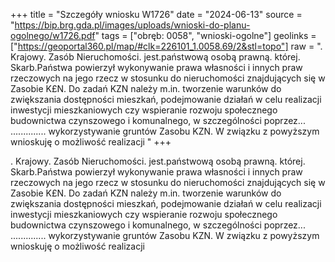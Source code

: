 +++
title = "Szczegóły wniosku W1726"
date = "2024-06-13"
source = "https://bip.brg.gda.pl/images/uploads/wnioski-do-planu-ogolnego/w1726.pdf"
tags = ["obręb: 0058", "wnioski-ogolne"]
geolinks = ["https://geoportal360.pl/map/#clk=226101_1.0058.69/2&stl=topo"]
raw = ". Krajowy. Zasób Nieruchomości. jest.państwową osobą prawną. której. Skarb.Państwa powierzył wykonywanie prawa własności i innych praw rzeczowych na jego rzecz w stosunku do nieruchomości znajdujących się w Zasobie K£N. Do zadań KZN należy m.in. tworzenie warunków do zwiększania dostępności mieszkań, podejmowanie działań w celu realizacji inwestycji mieszkaniowych czy wspieranie rozwoju społecznego budownictwa czynszowego i komunalnego, w szczególności poprzez... .............. wykorzystywanie gruntów Zasobu KZN. W związku z powyższym wnioskuję o możliwość realizacji "
+++

. Krajowy. Zasób Nieruchomości. jest.państwową osobą prawną. której. Skarb.Państwa powierzył
wykonywanie prawa własności i innych praw rzeczowych na jego rzecz w stosunku do nieruchomości
znajdujących się w Zasobie K£N. Do zadań KZN należy m.in. tworzenie warunków do zwiększania
dostępności mieszkań, podejmowanie działań w celu realizacji inwestycji mieszkaniowych czy wspieranie
rozwoju społecznego budownictwa czynszowego i komunalnego, w szczególności poprzez... ..............
wykorzystywanie gruntów Zasobu KZN. W związku z powyższym wnioskuję o możliwość realizacji



